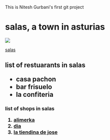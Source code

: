 This is Nitesh Gurbani's first git project
<h1>
salas, a town in asturias
</h1>
<img src= "![salas opening pic](https://user-images.githubusercontent.com/77894579/108622019-84ccc380-7436-11eb-8c81-e983225735e5.jpeg) alt = "narcea river salas" </img>  

<a href = "https://ayto-salas.sedelectronica.es/info.0"> salas </a>
<h2>
  list of restuarants in salas
  <ul>
    <li> casa pachon </li>
    <li> bar frisuelo </li>
    <li> la confiteria </li>
  </ul>
  </h2>
  <h3>
    list of shops in salas
    <ol>
      <li> <a href = "https://www.alimerkaonline.es"> alimerka </a> </li>
      <li> <a href = "https://www.dia.es/compra-online/"> dia </a> </li>
  <li> <a href = https://www.google.com/maps/place/La+Tiendina+de+Jose/@43.4090835,-6.2607593,17z/data=!4m5!3m4!1s0xd36b0ea9d94a4a5:0xa250de31ef62a63d!8m2!3d43.4087484!4d-6.2602443> la tiendina de jose </li>
    </ol>
  </h3>
  <p>
  <form action ="send info to crisnit@me.com" 
    <input type ="text" placeholder = "insert email here" >
  </form>
  
    
  
  
